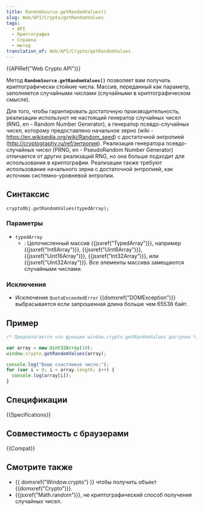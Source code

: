 ```yaml
---
title: RandomSource.getRandomValues()
slug: Web/API/Crypto/getRandomValues
tags:
  - API
  - Криптография
  - Справка
  - метод
translation_of: Web/API/Crypto/getRandomValues
---
```


{{APIRef("Web Crypto API")}}

Метод **`RandomSource.getRandomValues()`** позволяет вам получать криптографически стойкие числа. Массив, переданный как параметр, заполняется случайными числами (случайными в криптографическом смысле).

Для того, чтобы гарантировать достаточную производительность, реализации используют не настоящий генератор случайных чисел (RNG, en - Random Number Generator), а генератор псевдо-случайных чисел, которому предоставлено начальное зерно (wiki - <https://en.wikipedia.org/wiki/Random_seed>) с достаточной энтропией (<http://cryptography.ru/ref/энтропия>). Реализация генератора псевдо-случайных чисел (PRNG, en - PseudoRandom Number Generator) отличается от других реализаций RNG, но она больше подходит для использования в криптографии. Реализации также требуют использование начального зерна с достаточной энтропией, как источник системно-уровневой энтропии.

## Синтаксис

```
cryptoObj.getRandomValues(typedArray);
```

### Параметры

- `typedArray`
  - : Целочисленный массив {{jsxref("TypedArray")}}, например {{jsxref("Int8Array")}}, {{jsxref("Uint8Array")}}, {{jsxref("Uint16Array")}}, {{jsxref("Int32Array")}}, или {{jsxref("Uint32Array")}}. Все элементы массива замещаются случайными числами.

### Исключения

- Исключение `QuotaExceededError` {{domxref("DOMException")}} выбрасывается если запрошенная длина больше чем 65536 байт.

## Пример

```js
/* Предполагается что функция window.crypto.getRandomValues доступна */

var array = new Uint32Array(10);
window.crypto.getRandomValues(array);

console.log("Ваше счастливое число:");
for (var i = 0; i < array.length; i++) {
  console.log(array[i]);
}
```

## Спецификации

{{Specifications}}

## Совместимость с браузерами

{{Compat}}

## Смотрите также

- {{ domxref("Window.crypto") }} чтобы получить объект {{domxref("Crypto")}}.
- {{jsxref("Math.random")}}, не криптографический способ получения случайных чисел.

